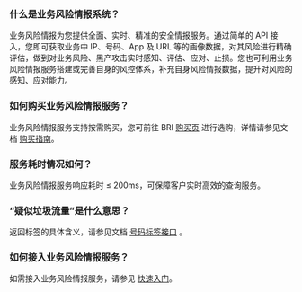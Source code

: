 ### 什么是业务风险情报系统？
业务风险情报为您提供全面、实时、精准的安全情报服务。通过简单的 API 接入，您即可获取业务中 IP、号码、App 及 URL 等的画像数据，对其风险进行精确评估，做到对业务风险、黑产攻击实时感知、评估、应对、止损。您也可利用业务风险情报服务搭建或完善自身的风控体系，补充自身风险情报数据，提升对风险的感知、应对能力。

### 如何购买业务风险情报服务？	
业务风险情报服务支持按需购买，您可前往 BRI [购买页](https://buy.cloud.tencent.com/bri) 进行选购，详情请参见文档 [购买指南](https://cloud.tencent.com/document/product/1064/33955)。

### 服务耗时情况如何？	
业务风险情报服务响应耗时 ≤ 200ms，可保障客户实时高效的查询服务。	

### “疑似垃圾流量”是什么意思？
返回标签的具体含义，请参见文档 [号码标签接口](https://cloud.tencent.com/document/product/1064/33958) 。

### 如何接入业务风险情报服务？
如需接入业务风险情报服务，请参见 [快速入门](https://cloud.tencent.com/document/product/1064/33956)。
